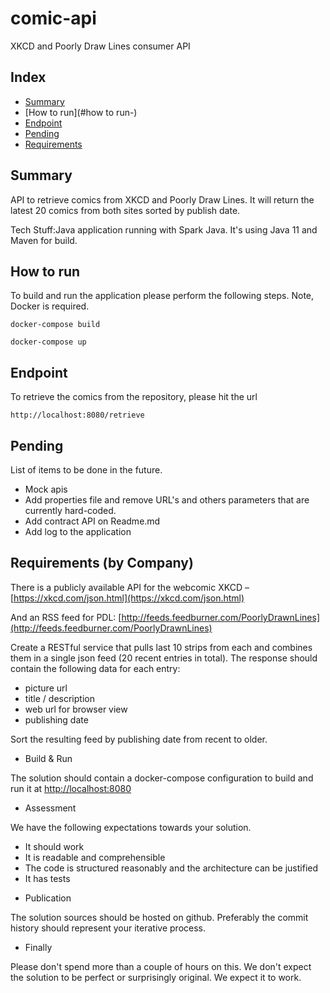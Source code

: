 # comic-api
XKCD and Poorly Draw Lines consumer API 

## Index

- [Summary](#summary-)
- [How to run](#how to run-)
- [Endpoint](#endpoint-)
- [Pending](#pending-)
- [Requirements](#requirements-)

## Summary

API to retrieve comics from XKCD and Poorly Draw Lines. It will return the latest 20 comics from both sites sorted by publish date.

Tech Stuff:Java application running with Spark Java. It's using Java 11 and Maven for build.

## How to run

To build and run the application please perform the following steps. Note, Docker is required.

```shell script
docker-compose build
```

```shell script
docker-compose up
```

## Endpoint

To retrieve the comics from the repository, please hit the url
```
http://localhost:8080/retrieve
```

## Pending

List of items to be done in the future.

* Mock apis
* Add properties file and remove URL's and others parameters that are currently hard-coded.
* Add contract API on Readme.md
* Add log to the application


## Requirements (by Company)

There is a publicly available API for the webcomic XKCD – [https://xkcd.com/json.html](https://xkcd.com/json.html)

And an RSS feed for PDL: [http://feeds.feedburner.com/PoorlyDrawnLines](http://feeds.feedburner.com/PoorlyDrawnLines)

Create a RESTful service that pulls last 10 strips from each and combines them in a single json feed (20 recent entries in total). The response should contain the following data for each entry:

- picture url
- title / description
- web url for browser view
- publishing date

Sort the resulting feed by publishing date from recent to older.

* Build & Run

The solution should contain a docker-compose configuration to build and run it at [http://localhost:8080](http://localhost:8080) 

* Assessment

We have the following expectations towards your solution.

- It should work
- It is readable and comprehensible
- The code is structured reasonably and the architecture can be justified
- It has tests

* Publication

The solution sources should be hosted on github. Preferably the commit history should represent your iterative process.

* Finally

Please don't spend more than a couple of hours on this. We don't expect the solution to be perfect or surprisingly original. We expect it to work.


